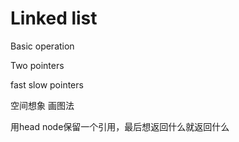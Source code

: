 # Linked list

Basic operation



Two pointers



fast slow pointers



空间想象 画图法



用head node保留一个引用，最后想返回什么就返回什么